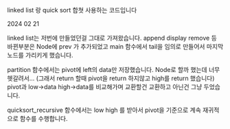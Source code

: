 linked list 랑 quick sort 합쳣 사용하는 코드입니다

2024 02 21 

linked list는 저번에 만들었던걸 그대로 가져왔습니다. append display remove 등
바뀐부분은 Node에 prev 가 추가되었고 main 함수에서 tail을 임의로 만들어서 마지막 노드를 가리키게 했습니다.

partition 함수에서는 pivot에 left의 data만 저장했습니다. Node로 할까 했는데 너무 헷갈려서...
(그래서 return 할때 pivot을 return 하지않고 high를 return 했습니다)
pivot과 low->data high->data를 비교해가며 교환할건 교환하고 아닌건 그냥 두었습니다.

quicksort_recursive 함수에서는 low high 를 받아서 pivot을 기준으로 계속 재귀적으로 함수를 수행합니다. 
